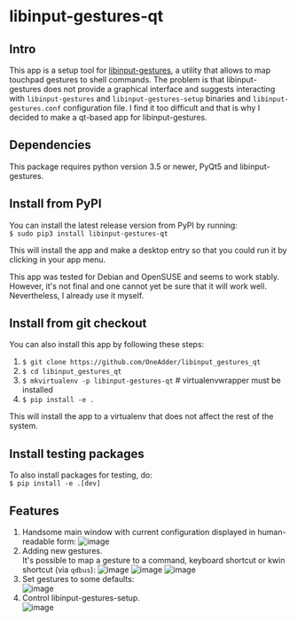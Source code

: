 # libinput-gestures-qt

## Intro
This app is a setup tool for [libinput-gestures](https://github.com/bulletmark/libinput-gestures), a utility that allows
to map touchpad gestures to shell commands.
The problem is that libinput-gestures does not provide a graphical interface and suggests interacting with
`libinput-gestures` and `libinput-gestures-setup` binaries and `libinput-gestures.conf` configuration file.
I find it too difficult and that is why I decided to make a qt-based app for libinput-gestures.

## Dependencies
This package requires python version 3.5 or newer, PyQt5 and libinput-gestures.

## Install from PyPI
You can install the latest release version from PyPI by running:  
`$ sudo pip3 install libinput-gestures-qt`

This will install the app and make a desktop entry so that you could run it by clicking in
your app menu.

This app was tested for Debian and OpenSUSE and seems to work stably. However,
it's not final and one cannot yet be sure that it will work well. Nevertheless, I
already use it myself.

## Install from git checkout
You can also install this app by following these steps:
1. `$ git clone https://github.com/OneAdder/libinput_gestures_qt`
2. `$ cd libinput_gestures_qt`
3. `$ mkvirtualenv -p libinput-gestures-qt`     # virtualenvwrapper must be installed
4. `$ pip install -e .`

This will install the app to a virtualenv that does not affect the rest of the system.

## Install testing packages
To also install packages for testing, do:  
`$ pip install -e .[dev]`

## Features
1) Handsome main window with current configuration displayed in human-readable form:
![image](https://user-images.githubusercontent.com/19834976/56821309-9521b080-6856-11e9-8a2c-ee12b31c9fa4.png)
2) Adding new gestures.  
It's possible to map a gesture to a command, keyboard shortcut or kwin shortcut (via `qdbus`):
![image](https://user-images.githubusercontent.com/19834976/56820851-9c948a00-6855-11e9-9768-9985e0e1f868.png)
![image](https://user-images.githubusercontent.com/19834976/56820873-afa75a00-6855-11e9-9119-22e52acacda9.png)
![image](https://user-images.githubusercontent.com/19834976/56820924-cea5ec00-6855-11e9-976f-980508316027.png)
3) Set gestures to some defaults:  
![image](https://user-images.githubusercontent.com/19834976/56820982-ef6e4180-6855-11e9-875d-a573157dada2.png)
4) Control libinput-gestures-setup.  
![image](https://user-images.githubusercontent.com/19834976/56821022-04e36b80-6856-11e9-996c-e0db2c26e9f7.png)
